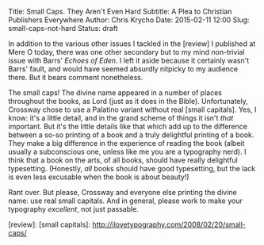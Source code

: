 Title: Small Caps. They Aren't Even Hard
Subtitle: A Plea to Christian Publishers Everywhere
Author: Chris Krycho
Date: 2015-02-11 12:00
Slug: small-caps-not-hard
Status: draft

In addition to the various other issues I tackled in the [review] I published at Mere O today, there was one other secondary but to my mind non-trivial issue with Barrs' _Echoes of Eden_. I left it aside because it certainly wasn't Barrs' fault, and would have seemed absurdly nitpicky to my audience there. But it bears comment nonetheless.

The small caps! The divine name appeared in a number of places throughout the books, as <span class="smcp">Lord</span> (just as it does in the Bible). Unfortunately, Crossway chose to use a Palatino variant without real [small capitals]. Yes, I know: it's a little detail, and in the grand scheme of things it isn't *that* important. But it's the little details like that which add up to the difference between a so-so printing of a book and a truly delightful printing of a book. They make a big difference in the experience of reading the book (albeit usually a subconscious one, unless like me you are a typography nerd). I think that a book on the arts, of all books, should have really delightful typesetting. (Honestly, *all* books should have good typesetting, but the lack is even less excusable when the book is about beauty!)

Rant over. But please, Crossway and everyone else printing the divine name: use real small capitals. And in general, please work to make your typography *excellent*, not just passable.

[review]: 
[small capitals]: http://ilovetypography.com/2008/02/20/small-caps/